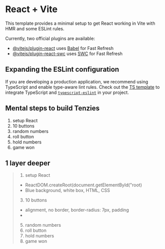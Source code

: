 # React + Vite

This template provides a minimal setup to get React working in Vite with HMR and some ESLint rules.

Currently, two official plugins are available:

- [@vitejs/plugin-react](https://github.com/vitejs/vite-plugin-react/blob/main/packages/plugin-react/README.md) uses [Babel](https://babeljs.io/) for Fast Refresh
- [@vitejs/plugin-react-swc](https://github.com/vitejs/vite-plugin-react-swc) uses [SWC](https://swc.rs/) for Fast Refresh

## Expanding the ESLint configuration

If you are developing a production application, we recommend using TypeScript and enable type-aware lint rules. Check out the [TS template](https://github.com/vitejs/vite/tree/main/packages/create-vite/template-react-ts) to integrate TypeScript and [`typescript-eslint`](https://typescript-eslint.io) in your project.

## Mental steps to build Tenzies

1. setup React
2. 10 buttons
3. random numbers
4. roll button
5. hold numbers
6. game won

## 1 layer deeper

>1. setup React
>* ReactDOM.createRoot(document.getElementById("root)
>* Blue background, white box, HTML, CSS
>3. 10 buttons
>* alignment, no border, border-radius: 7px, padding
>*  
>5. random numbers
>6. roll button
>7. hold numbers
>8. game won
